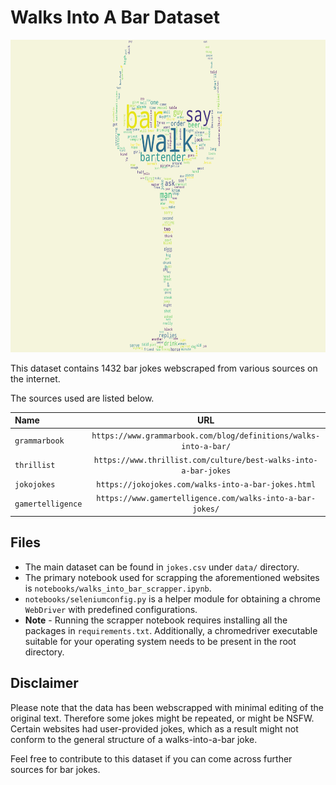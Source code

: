# Walks Into A Bar Dataset


<img src='./data/thumbnail.png' alt='kaggle' height='500' width='800'>

This dataset contains 1432 bar jokes webscraped from various sources on the internet.

The sources used are listed below.

|   **Name**    | **URL** |
|:--------------|:-------:|
| `grammarbook`     | `https://www.grammarbook.com/blog/definitions/walks-into-a-bar/` |
| `thrillist`       | `https://www.thrillist.com/culture/best-walks-into-a-bar-jokes`  |
| `jokojokes`       | `https://jokojokes.com/walks-into-a-bar-jokes.html`              |
| `gamertelligence` | `https://www.gamertelligence.com/walks-into-a-bar-jokes/`        |


## Files

* The main dataset can be found in `jokes.csv` under `data/` directory.
* The primary notebook used for scrapping the aforementioned websites is `notebooks/walks_into_bar_scrapper.ipynb`.
* `notebooks/seleniumconfig.py` is a helper module for obtaining a chrome `WebDriver` with predefined configurations.
* **Note** - Running the scrapper notebook requires installing all the packages in `requirements.txt`. Additionally, a chromedriver executable suitable for your operating system needs to be present in the root directory.


## Disclaimer

Please note that the data has been webscrapped with minimal editing of the original text.
Therefore some jokes might be repeated, or might be NSFW. Certain websites had user-provided jokes, which as a result might not conform to the general structure of a walks-into-a-bar joke.

Feel free to contribute to this dataset if you can come across further sources for bar jokes.
